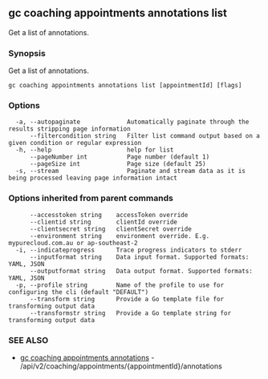 ## gc coaching appointments annotations list

Get a list of annotations.

### Synopsis

Get a list of annotations.

```
gc coaching appointments annotations list [appointmentId] [flags]
```

### Options

```
  -a, --autopaginate             Automatically paginate through the results stripping page information
      --filtercondition string   Filter list command output based on a given condition or regular expression
  -h, --help                     help for list
      --pageNumber int           Page number (default 1)
      --pageSize int             Page size (default 25)
  -s, --stream                   Paginate and stream data as it is being processed leaving page information intact
```

### Options inherited from parent commands

```
      --accesstoken string    accessToken override
      --clientid string       clientId override
      --clientsecret string   clientSecret override
      --environment string    environment override. E.g. mypurecloud.com.au or ap-southeast-2
  -i, --indicateprogress      Trace progress indicators to stderr
      --inputformat string    Data input format. Supported formats: YAML, JSON
      --outputformat string   Data output format. Supported formats: YAML, JSON
  -p, --profile string        Name of the profile to use for configuring the cli (default "DEFAULT")
      --transform string      Provide a Go template file for transforming output data
      --transformstr string   Provide a Go template string for transforming output data
```

### SEE ALSO

* [gc coaching appointments annotations](gc_coaching_appointments_annotations.html)	 - /api/v2/coaching/appointments/{appointmentId}/annotations


